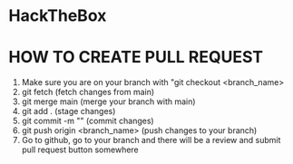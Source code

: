 # HackTheBox



# HOW TO CREATE PULL REQUEST
1) Make sure you are on your branch with "git checkout <branch_name>
2) git fetch (fetch changes from main)
3) git merge main (merge your branch with main)
4) git add . (stage changes)
5) git commit -m "<message>" (commit changes)
6) git push origin <branch_name> (push changes to your branch)
7) Go to github, go to your branch and there will be a review and submit pull request button somewhere

